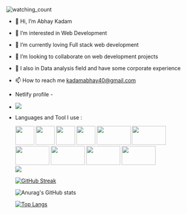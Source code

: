 <img src="https://komarev.com/ghpvc/?username=AbhayKadam57&color=brightgreen" alt="watching_count" />

- 👋 Hi, I’m Abhay Kadam
- 👀 I’m interested in Web Development 
- 🌱 I’m currently loving Full stack web development
- 💞️ I’m looking to collaborate on web development projects
- 💞️ I also in Data analysis field and have some corporate experience 
- 📫 How to reach me kadamabhay40@gmail.com
- Netlify profile -
- <a href="https://app.netlify.com/teams/kadamabhay40/sites"> <img src="https://img.shields.io/badge/Netlify-00C7B7?style=for-the-badge&logo=netlify&logoColor=white"><a/>
- Languages and Tool I use :

    <div style="disply:flex gap:10px">
    <img src="https://user-images.githubusercontent.com/93931081/159692829-fd4aa390-ea83-41de-986e-2631ef8b831a.png" width="50" height="50">
    
    <img src="https://user-images.githubusercontent.com/93931081/159693044-f00b3b17-9db5-41e4-a294-a480f391dcf9.png" width="50" height="50">
    <img src="https://user-images.githubusercontent.com/93931081/159693049-b89a2d3e-bd98-40bf-887e-d36672935d48.png" width="50" height="50">
    <img src="https://user-images.githubusercontent.com/93931081/159693040-9ad806a1-0262-4161-979a-bda647735b9f.png" width="50" height="50">
    <img src="https://img.shields.io/badge/React-20232A?style=for-the-badge&logo=react&logoColor=61DAFB" width="90" height="50">
    <img src="https://img.shields.io/badge/Node.js-43853D?style=for-the-badge&logo=node.js&logoColor=white" width="90" height="50">
    <img src="https://img.shields.io/badge/MongoDB-4EA94B?style=for-the-badge&logo=mongodb&logoColor=white" width="90" height="50">
    <img src="https://img.shields.io/badge/Express.js-404D59?style=for-the-badge" width="90" height="50">
     <img src="https://img.shields.io/badge/SAP-0FAAFF?style=for-the-badge&logo=sap&logoColor=white" width="90" height="50">
    <img src="https://img.shields.io/badge/Figma-F24E1E?style=for-the-badge&logo=figma&logoColor=white" width="90" height="50">
     </div>
     
    
     <img src="https://github-profile-trophy.vercel.app/?username=AbhayKadam57&theme=juicyfresh&no-bg=true" />
    
    
    [![GitHub Streak](https://streak-stats.demolab.com?user=Abhaykadam57&theme=dark)](https://git.io/streak-stats)
    
   
    
    ![Anurag's GitHub stats](https://github-readme-stats.vercel.app/api?username=Abhaykadam57&show_icons=true&theme=dark)
    
     [![Top Langs](https://github-readme-stats.vercel.app/api/top-langs/?username=Abhaykadam57)](https://github.com/anuraghazra/github-readme-stats)

    
    
    
<!---
AbhayKadam57/AbhayKadam57 is a ✨ special ✨ repository because its `README.md` (this file) appears on your GitHub profile.
You can click the Preview link to take a look at your changes.
--->
